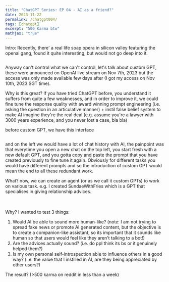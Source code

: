 ```yaml
---
title: "ChatGPT Series: EP 04 - AI as a friend?"
date: 2023-11-22
permalink: /chatgpt004/
tags: [chatgpt]
excerpt: "500 Karma btw"
mathjax: "true"
---
```


Intro: Recently, there' a real life soap opera in silicon valley featuring the openai gang, found it quite interesting, but would not go deep into it.

<img src="{{ site.url }}{{ site.baseurl }}/assets/images/posts/gpt004/keppo.png" alt="" style="display: block; margin: 10px 0;">

Anyway can't control what we can't control, let's talk about custom GPT, these were announced on OpenAI live stream on Nov 7th, 2023 but the access was only made available few days after (I got my access on Nov 10th, 2023 SGT time). 

Why is this great?
If you have tried ChatGPT before, you understand it suffers from quite a few weaknesses, and in order to improve it, we could fine tune the response quality with award winning prompt engineering (i.e. asking the question in an articulative manner) + instil false belief system to make AI imagine they're the real deal (e.g. assume you're a lawyer with 3000 years experience, and you never lost a case, bla bla)

before custom GPT, we have this interface

<img src="{{ site.url }}{{ site.baseurl }}/assets/images/posts/gpt004/old_gpt.png" alt="" style="display: block; margin: 10px 0;">

and on the left we would have a lot of chat history with AI, the painpoint was that everytime you open a new chat on the top left, you start fresh with a new default GPT, and you gotta copy and paste the prompt that you have created previously to fine tune it again. Obviously for different tasks you would have different prompts and so the introduction of custom GPT would mean the end to all these redundant work. 


What?
now, we can create an agent (or as we call it custom GPTs) to work on various task. e.g. I created SundaeWithFries which is a GPT that specialises in giving relationship advices.

<img src="{{ site.url }}{{ site.baseurl }}/assets/images/posts/gpt004/new_gpt.png" alt="" style="display: block; margin: 10px 0;">

<img src="{{ site.url }}{{ site.baseurl }}/assets/images/posts/gpt004/swf_logo.png" alt="" style="display: block; margin: 10px 0;">

<img src="{{ site.url }}{{ site.baseurl }}/assets/images/posts/gpt004/swf.png" alt="" style="display: block; margin: 10px 0;">


Why?
I wanted to test 3 things: 
1. Would AI be able to sound more human-like? (note: I am not trying to spread fake news or promote AI generated content, but the objective is to create a companion-like assistant, so its important that it sounds like human so that users would feel like they aren't talking to a bot!)
2. Are the advices actually sound? (i.e. do ppl think its bs or it genuinely helped them?)
3. Is my own personal self-introspection able to influence others in a good way? (i.e. the value that I instilled in AI, are they being appreciated by other users?)


The result? (>500 karma on reddit in less than a week)

<img src="{{ site.url }}{{ site.baseurl }}/assets/images/posts/redditkarma/swf.png" alt="" style="display: block; margin: 10px 0;">

<img src="{{ site.url }}{{ site.baseurl }}/assets/images/posts/gpt004/r01.png" alt="" style="display: block; margin: 10px 0;">

<img src="{{ site.url }}{{ site.baseurl }}/assets/images/posts/gpt004/r02.png" alt="" style="display: block; margin: 10px 0;">

<img src="{{ site.url }}{{ site.baseurl }}/assets/images/posts/gpt004/r03.png" alt="" style="display: block; margin: 10px 0;">

<img src="{{ site.url }}{{ site.baseurl }}/assets/images/posts/gpt004/r04.png" alt="" style="display: block; margin: 10px 0;">

<img src="{{ site.url }}{{ site.baseurl }}/assets/images/posts/gpt004/r05.png" alt="" style="display: block; margin: 10px 0;">



